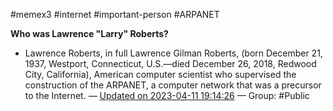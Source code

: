 #memex3 #internet #important-person #ARPANET



**Who was Lawrence "Larry" Roberts?**
- Lawrence Roberts, in full Lawrence Gilman Roberts, (born December 21, 1937, Westport, Connecticut, U.S.—died December 26, 2018, Redwood City, California), American computer scientist who supervised the construction of the ARPANET, a computer network that was a precursor to the Internet. — [Updated on 2023-04-11 19:14:26](https://hyp.is/mrG2vNi-Ee2uSLPmovzd1A/www.britannica.com/biography/Lawrence-Roberts) — Group: #Public





